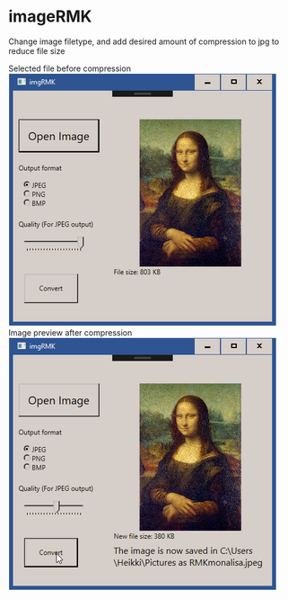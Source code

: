 # imageRMK
Change image filetype, and add desired amount of compression to jpg to reduce file size

Selected file before compression
![](Screenshots/imageRemake_2019-02-26_14-47-25.png)
Image preview after compression
![](Screenshots/imageRemake_2019-02-26_14-50-57.png)
